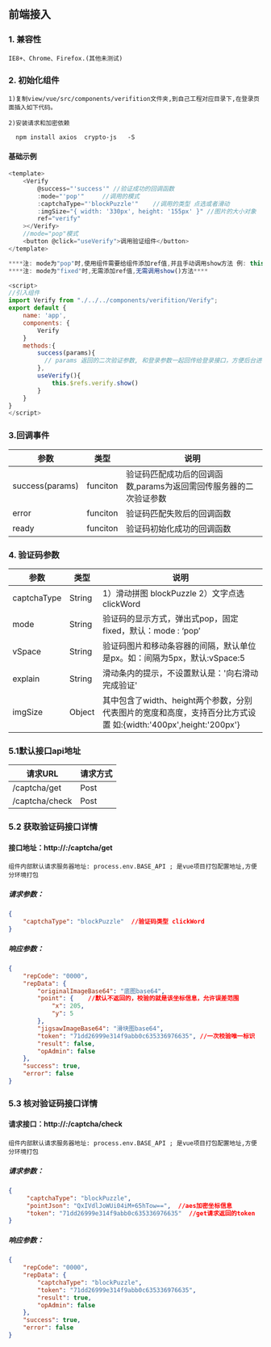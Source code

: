 ## 前端接入
### 1. 兼容性
    IE8+、Chrome、Firefox.(其他未测试)
### 2. 初始化组件
    1)复制view/vue/src/components/verifition文件夹,到自己工程对应目录下,在登录页面插入如下代码。

    2)安装请求和加密依赖

      npm install axios  crypto-js   -S

#### 基础示例
```javascript
<template>
	<Verify
		@success="'success'" //验证成功的回调函数
		:mode="'pop'"     //调用的模式
		:captchaType="'blockPuzzle'"    //调用的类型 点选或者滑动
        :imgSize="{ width: '330px', height: '155px' }" //图片的大小对象
        ref="verify"
    ></Verify>
    //mode="pop"模式
    <button @click="useVerify">调用验证组件</button>
</template>

****注: mode为"pop"时,使用组件需要给组件添加ref值,并且手动调用show方法 例: this.$refs.verify.show()**** 
****注: mode为"fixed"时,无需添加ref值,无需调用show()方法****

<script>
//引入组件
import Verify from "./../../components/verifition/Verify";  
export default {
	name: 'app',
	components: {
		Verify
	}
	methods:{
		success(params){
		  // params 返回的二次验证参数, 和登录参数一起回传给登录接口，方便后台进行二次验证
        },
        useVerify(){
            this.$refs.verify.show()
        }
	}
}
</script>
```

### 3.回调事件

|  参数 | 类型 |  说明 |
| ------------ | ------------ | ------------ |
| success(params)  |  funciton | 验证码匹配成功后的回调函数,params为返回需回传服务器的二次验证参数  |
| error  |  funciton | 验证码匹配失败后的回调函数  |
| ready  |  funciton |  验证码初始化成功的回调函数 |

### 4. 验证码参数

|  参数 | 类型 |  说明 |
| ------------ | ------------ | ------------ |
| captchaType | String | 1）滑动拼图 blockPuzzle  2）文字点选 clickWord  |
| mode  | String | 验证码的显示方式，弹出式pop，固定fixed，默认：mode : ‘pop’  |
| vSpace  | String | 验证码图片和移动条容器的间隔，默认单位是px。如：间隔为5px，默认:vSpace:5  |
| explain  | String |  滑动条内的提示，不设置默认是：'向右滑动完成验证' |
| imgSize | Object |  其中包含了width、height两个参数，分别代表图片的宽度和高度，支持百分比方式设置 如:{width:'400px',height:'200px'} 

### 5.1默认接口api地址
|  请求URL | 请求方式 |  
| ------------ | ------------ |
| /captcha/get  | Post | 
| /captcha/check  | Post | 

### 5.2 获取验证码接口详情
#### 接口地址：http://*:*/captcha/get
    组件内部默认请求服务器地址: process.env.BASE_API ; 是vue项目打包配置地址,方便分环境打包
##### 请求参数：
```json
{
	"captchaType": "blockPuzzle"  //验证码类型 clickWord
}
```
##### 响应参数：
```json
{
    "repCode": "0000",
    "repData": {
        "originalImageBase64": "底图base64",
        "point": {    //默认不返回的，校验的就是该坐标信息，允许误差范围
            "x": 205,
            "y": 5
        },
        "jigsawImageBase64": "滑块图base64",
        "token": "71dd26999e314f9abb0c635336976635", //一次校验唯一标识
        "result": false,
        "opAdmin": false
    },
    "success": true,
    "error": false
}
```
### 5.3 核对验证码接口详情
#### 请求接口：http://*:*/captcha/check
    组件内部默认请求服务器地址: process.env.BASE_API ; 是vue项目打包配置地址,方便分环境打包
##### 请求参数：
```json
{
	 "captchaType": "blockPuzzle",
	 "pointJson": "QxIVdlJoWUi04iM+65hTow==",  //aes加密坐标信息
	 "token": "71dd26999e314f9abb0c635336976635"  //get请求返回的token
}
```
##### 响应参数：
```json
{
    "repCode": "0000",
    "repData": {
        "captchaType": "blockPuzzle",
        "token": "71dd26999e314f9abb0c635336976635",
        "result": true,
        "opAdmin": false
    },
    "success": true,
    "error": false
}
```
